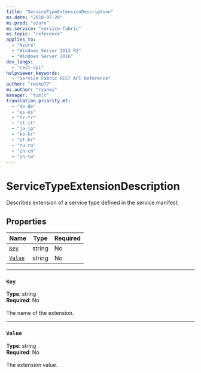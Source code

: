 ```yaml
---
title: "ServiceTypeExtensionDescription"
ms.date: "2018-07-20"
ms.prod: "azure"
ms.service: "service-fabric"
ms.topic: "reference"
applies_to: 
  - "Azure"
  - "Windows Server 2012 R2"
  - "Windows Server 2016"
dev_langs: 
  - "rest-api"
helpviewer_keywords: 
  - "Service Fabric REST API Reference"
author: "rwike77"
ms.author: "ryanwi"
manager: "timlt"
translation.priority.mt: 
  - "de-de"
  - "es-es"
  - "fr-fr"
  - "it-it"
  - "ja-jp"
  - "ko-kr"
  - "pt-br"
  - "ru-ru"
  - "zh-cn"
  - "zh-tw"
---
```

# ServiceTypeExtensionDescription

Describes extension of a service type defined in the service manifest.

## Properties
| Name | Type | Required |
| --- | --- | --- |
| [`Key`](#key) | string | No |
| [`Value`](#value) | string | No |

____
### `Key`
__Type__: string <br/>
__Required__: No<br/>
<br/>
The name of the extension.

____
### `Value`
__Type__: string <br/>
__Required__: No<br/>
<br/>
The extension value.
